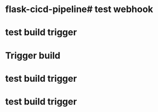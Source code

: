 # flask-cicd-pipeline# test webhook
# test build trigger
# Trigger build
# test build trigger
# test build trigger
